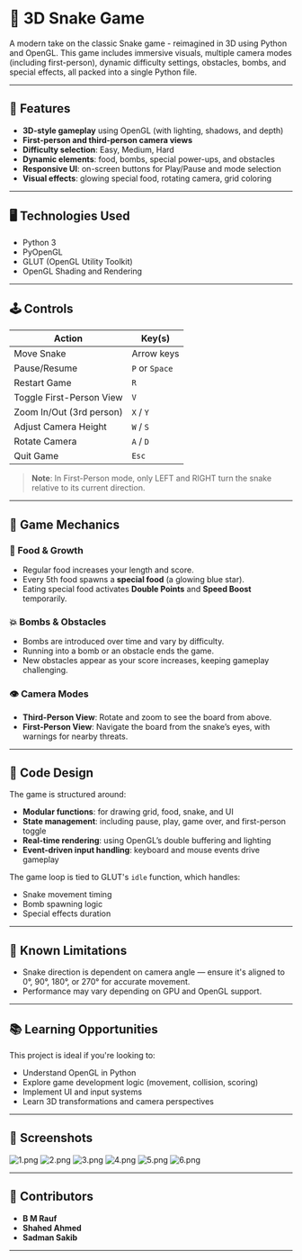 # 🐍 3D Snake Game

A modern take on the classic Snake game - reimagined in 3D using Python and OpenGL. This game includes immersive visuals, multiple camera modes (including first-person), dynamic difficulty settings, obstacles, bombs, and special effects, all packed into a single Python file.

---

## 🎯 Features

* **3D-style gameplay** using OpenGL (with lighting, shadows, and depth)
* **First-person and third-person camera views**
* **Difficulty selection**: Easy, Medium, Hard
* **Dynamic elements**: food, bombs, special power-ups, and obstacles
* **Responsive UI**: on-screen buttons for Play/Pause and mode selection
* **Visual effects**: glowing special food, rotating camera, grid coloring

---

## 🖥️ Technologies Used

* Python 3
* PyOpenGL
* GLUT (OpenGL Utility Toolkit)
* OpenGL Shading and Rendering

---

## 🕹️ Controls

| Action                   | Key(s)         |
| ------------------------ | -------------- |
| Move Snake               | Arrow keys     |
| Pause/Resume             | `P` or `Space` |
| Restart Game             | `R`            |
| Toggle First-Person View | `V`            |
| Zoom In/Out (3rd person) | `X` / `Y`      |
| Adjust Camera Height     | `W` / `S`      |
| Rotate Camera            | `A` / `D`      |
| Quit Game                | `Esc`          |

> **Note**: In First-Person mode, only LEFT and RIGHT turn the snake relative to its current direction.

---

## 🧠 Game Mechanics

### 🍎 Food & Growth

* Regular food increases your length and score.
* Every 5th food spawns a **special food** (a glowing blue star).
* Eating special food activates **Double Points** and **Speed Boost** temporarily.

### 💥 Bombs & Obstacles

* Bombs are introduced over time and vary by difficulty.
* Running into a bomb or an obstacle ends the game.
* New obstacles appear as your score increases, keeping gameplay challenging.

### 👁️ Camera Modes

* **Third-Person View**: Rotate and zoom to see the board from above.
* **First-Person View**: Navigate the board from the snake’s eyes, with warnings for nearby threats.

---

## 📐 Code Design

The game is structured around:

* **Modular functions**: for drawing grid, food, snake, and UI
* **State management**: including pause, play, game over, and first-person toggle
* **Real-time rendering**: using OpenGL’s double buffering and lighting
* **Event-driven input handling**: keyboard and mouse events drive gameplay

The game loop is tied to GLUT's `idle` function, which handles:

* Snake movement timing
* Bomb spawning logic
* Special effects duration

---

## 🧩 Known Limitations

* Snake direction is dependent on camera angle — ensure it's aligned to 0°, 90°, 180°, or 270° for accurate movement.
* Performance may vary depending on GPU and OpenGL support.

---

## 📚 Learning Opportunities

This project is ideal if you're looking to:

* Understand OpenGL in Python
* Explore game development logic (movement, collision, scoring)
* Implement UI and input systems
* Learn 3D transformations and camera perspectives

---

## 📸 Screenshots

![1.png](screenshot/1.png)
![2.png](screenshot/2.png)
![3.png](screenshot/3.png)
![4.png](screenshot/4.png)
![5.png](screenshot/5.png)
![6.png](screenshot/6.png)

---

## 👥 Contributors

- **B M Rauf**
- **Shahed Ahmed**
- **Sadman Sakib**

---
